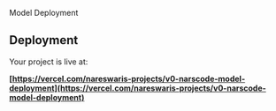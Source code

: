  Model Deployment

## Deployment

Your project is live at:

**[https://vercel.com/nareswaris-projects/v0-narscode-model-deployment](https://vercel.com/nareswaris-projects/v0-narscode-model-deployment)**
